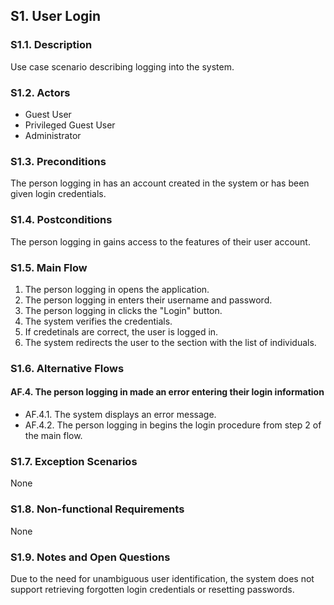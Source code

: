 ## S1. User Login

### S1.1. Description

Use case scenario describing logging into the system.

### S1.2. Actors
- Guest User
- Privileged Guest User
- Administrator

### S1.3. Preconditions

The person logging in has an account created in the system or has been given login credentials.

### S1.4. Postconditions

The person logging in gains access to the features of their user account.

### S1.5. Main Flow

1. The person logging in opens the application.
2. The person logging in enters their username and password.
3. The person logging in clicks the "Login" button.
4. The system verifies the credentials.
5. If credetinals are correct, the user is logged in.
6. The system redirects the user to the section with the list of individuals.

### S1.6. Alternative Flows

#### AF.4. The person logging in made an error entering their login information
- AF.4.1. The system displays an error message.
- AF.4.2. The person logging in begins the login procedure from step 2 of the main flow.

### S1.7. Exception Scenarios
None

### S1.8. Non-functional Requirements
None

### S1.9. Notes and Open Questions
Due to the need for unambiguous user identification, the system does not support retrieving forgotten login credentials or resetting passwords.
